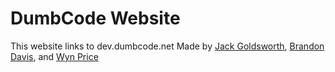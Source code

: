 # DumbCode Website
This website links to dev.dumbcode.net
Made by [Jack Goldsworth](https://github.com/JackGoldsworth), [Brandon Davis](https://github.com/NeusFear), and [Wyn Price](https://github.com/Wyn-Price)
